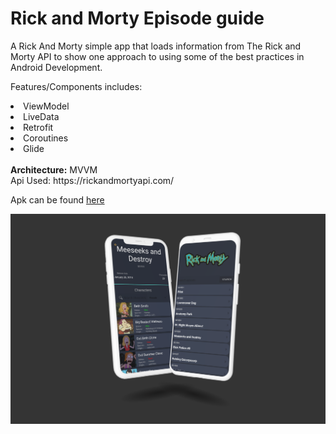 # Rick and Morty Episode guide

A Rick And Morty simple app that loads information from The Rick and Morty API to show one approach to using some of the best practices in Android Development.

Features/Components includes:

<li> ViewModel</li>
<li> LiveData</li>
<li> Retrofit</li>
<li> Coroutines</li>
<li> Glide</li>
<br>
<B>Architecture:</B> MVVM
<br>
Api Used: https://rickandmortyapi.com/

Apk can be found [here](/APK)

![Mockup](Mockup%20(2).png)
